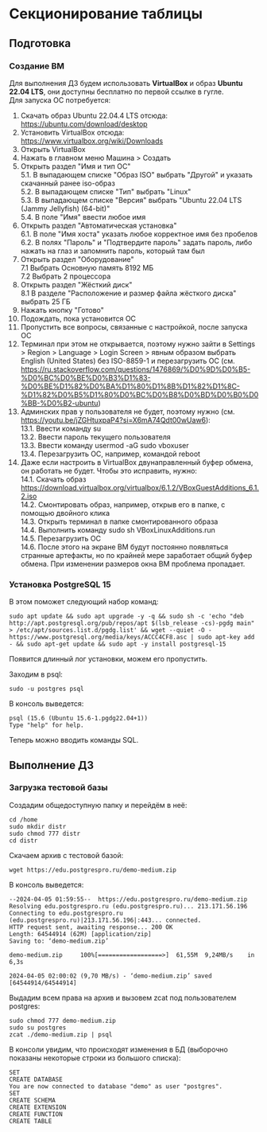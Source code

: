 # Секционирование таблицы

## Подготовка

### Создание ВМ
Для выполнения ДЗ будем использовать **VirtualBox** и образ **Ubuntu 22.04 LTS**, они доступны бесплатно по первой ссылке в гугле.  
Для запуска ОС потребуется:  
1. Скачать образ Ubuntu 22.04.4 LTS отсюда: https://ubuntu.com/download/desktop  
2. Установить VirtualBox отсюда: https://www.virtualbox.org/wiki/Downloads  
3. Открыть VirtualBox  
4. Нажать в главном меню Машина > Создать  
5. Открыть раздел "Имя и тип ОС"  
5.1. В выпадающем списке "Образ ISO" выбрать "Другой" и указать скачанный ранее iso-образ  
5.2. В выпадающем списке "Тип" выбрать "Linux"  
5.3. В выпадающем списке "Версия" выбрать "Ubuntu 22.04 LTS (Jammy Jellyfish) (64-bit)"  
5.4. В поле "Имя" ввести любое имя  
6. Открыть раздел "Автоматическая установка"  
6.1. В поле "Имя хоста" указать любое корректное имя без пробелов  
6.2. В полях "Пароль" и "Подтвердите пароль" задать пароль, либо нажать на глаз и запомнить пароль, который там был  
7. Открыть раздел "Оборудование"  
7.1 Выбрать Основную память 8192 МБ  
7.2 Выбрать 2 процессора  
8. Открыть раздел "Жёсткий диск"  
8.1 В разделе "Расположение и размер файла жёсткого диска" выбрать 25 ГБ  
9. Нажать кнопку "Готово"  
10. Подождать, пока установится ОС  
11. Пропустить все вопросы, связанные с настройкой, после запуска ОС  
12. Терминал при этом не открывается, поэтому нужно зайти в Settings > Region > Language > Login Screen > явным образом выбрать English (United States) без ISO-8859-1 и перезагрузить ОС (см. https://ru.stackoverflow.com/questions/1476869/%D0%9D%D0%B5-%D0%BC%D0%BE%D0%B3%D1%83-%D0%BE%D1%82%D0%BA%D1%80%D1%8B%D1%82%D1%8C-%D1%82%D0%B5%D1%80%D0%BC%D0%B8%D0%BD%D0%B0%D0%BB-%D0%B2-ubuntu)  
13. Админских прав у пользователя не будет, поэтому нужно (см. https://youtu.be/jZGHtuxpaP4?si=X6mA74Qdt00wUaw6):  
13.1. Ввести команду su  
13.2. Ввести пароль текущего пользователя  
13.3. Ввести команду usermod -aG sudo vboxuser  
13.4. Перезагрузить ОС, например, командой reboot  
14. Даже если настроить в VirtualBox двунаправленный буфер обмена, он работать не будет. Чтобы это исправить, нужно:  
14.1. Скачать образ https://download.virtualbox.org/virtualbox/6.1.2/VBoxGuestAdditions_6.1.2.iso  
14.2. Смонтировать образ, например, открыв его в папке, с помощью двойного клика  
14.3. Открыть терминал в папке смонтированного образа  
14.4. Выполнить команду sudo sh VBoxLinuxAdditions.run  
14.5. Перезагрузить ОС  
14.6. После этого на экране ВМ будут постоянно появляться странные артефакты, но по крайней мере заработает общий буфер обмена. При изменении размеров окна ВМ проблема пропадает.

### Установка PostgreSQL 15

В этом поможет следующий набор команд:
```
sudo apt update && sudo apt upgrade -y -q && sudo sh -c 'echo "deb http://apt.postgresql.org/pub/repos/apt $(lsb_release -cs)-pgdg main" > /etc/apt/sources.list.d/pgdg.list' && wget --quiet -O - https://www.postgresql.org/media/keys/ACCC4CF8.asc | sudo apt-key add - && sudo apt-get update && sudo apt -y install postgresql-15
```
Появится длинный лог установки, можем его пропустить.

Заходим в psql:

```
sudo -u postgres psql
```

В консоль выведется:
```
psql (15.6 (Ubuntu 15.6-1.pgdg22.04+1))
Type "help" for help.
```

Теперь можно вводить команды SQL.

## Выполнение ДЗ

### Загрузка тестовой базы

Создадим общедоступную папку и перейдём в неё:
```
cd /home
sudo mkdir distr
sudo chmod 777 distr
cd distr
```

Скачаем архив с тестовой базой:
```
wget https://edu.postgrespro.ru/demo-medium.zip
```

В консоль выведется:
```
--2024-04-05 01:59:55--  https://edu.postgrespro.ru/demo-medium.zip
Resolving edu.postgrespro.ru (edu.postgrespro.ru)... 213.171.56.196
Connecting to edu.postgrespro.ru (edu.postgrespro.ru)|213.171.56.196|:443... connected.
HTTP request sent, awaiting response... 200 OK
Length: 64544914 (62M) [application/zip]
Saving to: ‘demo-medium.zip’

demo-medium.zip     100%[==================>]  61,55M  9,24MB/s    in 6,3s    

2024-04-05 02:00:02 (9,70 MB/s) - ‘demo-medium.zip’ saved [64544914/64544914]
```

Выдадим всем права на архив и вызовем zcat под пользователем postgres:
```
sudo chmod 777 demo-medium.zip
sudo su postgres
zcat ./demo-medium.zip | psql
```

В консоли увидим, что происходят изменения в БД (выборочно показаны некоторые строки из большого списка):
```
SET
CREATE DATABASE
You are now connected to database "demo" as user "postgres".
SET
CREATE SCHEMA
CREATE EXTENSION
CREATE FUNCTION
CREATE TABLE
```

